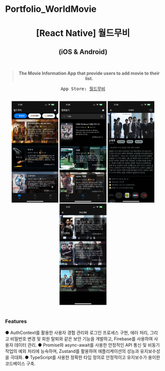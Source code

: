# Portfolio_WorldMovie
<h1 align="center">[React Native] 월드무비 <br/></h1>
<h2 align="center">(iOS & Android)</h2>

<div align="center">
  <br />
  <blockquote><b>The Movie Information App that provide users to add movie to their list.</b></blockquote>
  <pre align="center">App Store: <a href="https://apps.apple.com/kr/app/%EC%9B%94%EB%93%9C%EB%AC%B4%EB%B9%84/id6473882514">월드무비</a><br/></pre>
</div>

<br/>

<div align="center">
  <img src="1.PNG" width="30%" height="50%">
  <img src="2.PNG" width="30%" height="50%">
  <img src="3.PNG" width="30%" height="50%">
  <img src="4.PNG" width="30%" height="50%">
  <br />
</div>

<br/>

### Features

● AuthContext를 활용한 사용자 경험 관리와 로그인 프로세스 구현, 에러 처리, 그리고 비밀번호 변경 및 회원
탈퇴와 같은 보안 기능을 개발하고, Firebase를 사용하여 사용자 데이터 관리.
● Promise와 async-await를 사용한 안정적인 API 통신 및 비동기 작업의 예외 처리에 능숙하며, Zustand를
활용하여 애플리케이션의 성능과 유지보수성을 극대화.
● TypeScript를 사용한 정확한 타입 정의로 안정적이고 유지보수가 용이한 코드베이스 구축.
